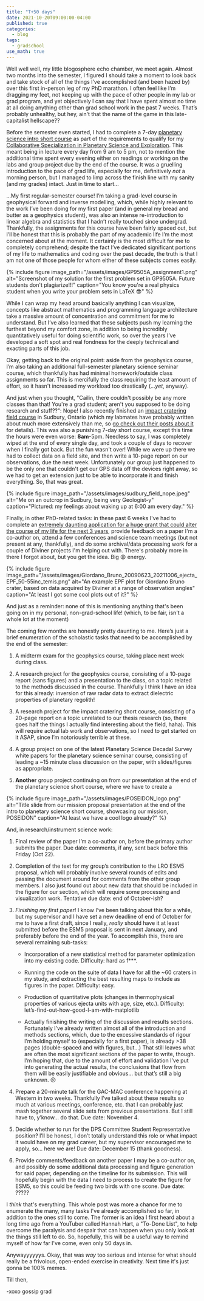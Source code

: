 ```yaml
---
title: "T+50 days"
date: 2021-10-20T09:00:00-04:00
published: true
categories:
  - blog
tags:
  - gradschool
use_math: true
---
```


Well well well, my little blogosphere echo chamber, we meet again. Almost two months into the semester, I figured I should take a moment to look back and take stock of all of the things I’ve accomplished (and been hazed by) over this first in-person leg of my PhD marathon. I often feel like I’m dragging my feet, not keeping up with the pace of other people in my lab or grad program, and yet objectively I can say that I have spent almost no time at all doing anything other than grad school work in the past 7 weeks. That’s probably unhealthy, but hey, ain't that the name of the game in this late-capitalist hellscape?? 

Before the semester even started, I had to complete a 7-day [planetary science intro short course](https://www.uwo.ca/earth/docs/Course%20Outlines%2020-21/PS9603A_syllabus_2020%20Neish.pdf) as part of the requirements to qualify for my [Collaborative Specialization in Planetary Science and Exploration](https://grad.uwo.ca/admissions/programs/program.cfm?p=242). This meant being in lecture every day from 9 am to 5 pm, not to mention the additional time spent every evening either on readings or working on the labs and group project due by the end of the course. It was a gruelling introduction to the pace of grad life, especially for me, definitively _not_ a morning person, but I managed to limp across the finish line with my sanity (and my grades) intact. Just in time to start...

...My first regular-semester course! I’m taking a grad-level course in geophysical forward and inverse modelling, which, while highly relevant to the work I’ve been doing for my first paper (and in general my bread and butter as a geophysics student), was also an intense re-introduction to linear algebra and statistics that I hadn’t really touched since undergrad. Thankfully, the assignments for this course have been fairly spaced out, but I’ll be honest that this is probably the part of my academic life I’m the most concerned about at the moment. It certainly is the most difficult for me to completely comprehend; despite the fact I’ve dedicated significant portions of my life to mathematics and coding over the past decade, the truth is that I am not one of those people for whom either of these subjects comes easily.

{% include figure image_path="/assets/images/GP9505A_assignment1.png" alt="Screenshot of my solution for the first problem set in GP9505A. Future students don't plagiarize!!!" caption="You know you're a real physics student when you write your problem sets in LaTeX 😎" %}

While I can wrap my head around basically anything I can visualize, concepts like abstract mathematics and programming language architecture take a massive amount of concentration and commitment for me to understand. But I’ve also learned that these subjects push my learning the furthest beyond my comfort zone, in addition to being incredibly quantitatively useful for doing scientific work, so over the years I’ve developed a soft spot and real fondness for the deeply technical and exacting parts of this job.

Okay, getting back to the original point: aside from the geophysics course, I’m also taking an additional full-semester planetary science seminar course, which thankfully has had minimal homework/outside class assignments so far. This is mercifully the class requiring the least amount of effort, so it hasn't increased my workload too drastically (..._yet_, anyway).

And just when you thought, "Cailin, there couldn't possibly be any more classes than that! You're a grad student; aren't you supposed to be doing research and stuff??": Nope! I also recently finished an [impact cratering field course](https://space.uwo.ca/training/graduate_students/courses/planetsc_9604_sudbury_short_course.html) in Sudbury, Ontario (which my labmates have probably written about much more extensively than me, so [go check out their posts about it](https://reidperkins.github.io/reidsite/oct19.html) for details). This was also a punishing 7-day short course, except this time the hours were even worse: **8am**-5pm. Needless to say, I was completely wiped at the end of every single day, and took a couple of days to recover when I finally got back. But the fun wasn't over! While we were up there we had to collect data on a field site, and then write a 10-page report on our observations, due the next week. Unfortunately our group just happened to be the only one that couldn't get our GPS data off the devices right away, so we had to get an extension just to be able to incorporate it and finish everything. So, that was great.

{% include figure image_path="/assets/images/sudbury_field_nope.jpeg" alt="Me on an outcrop in Sudbury, being very Geologist-y" caption="Pictured: my feelings about waking up at 6:00 am every day." %}

Finally, in other PhD-related tasks: in these past 6 weeks I've had to complete an [extremely daunting application for a huge grant that could alter the course of my life for the next 3 years](https://www.nserc-crsng.gc.ca/students-etudiants/pg-cs/cgsd-bescd_eng.asp), provide feedback on a paper I'm a co-author on, attend a few conferences and science team meetings (but not present at any, thankfully), and do some archival/data processing work for a couple of Diviner projects I'm helping out with. There's probably more in there I forgot about, but you get the idea. Big 😩 energy.

{% include figure image_path="/assets/images/Giordano_Bruno_20090623_20211006_ejecta_EPF_50-55inc_temis.png" alt="An example EPF plot for Giordano Bruno crater, based on data acquired by Diviner at a range of observation angles" caption="At least I got some cool plots out of it?" %}

And just as a reminder: none of this is mentioning anything that's been going on in my personal, non-grad-school life! (which, to be fair, isn't a whole lot at the moment)

The coming few months are honestly pretty daunting to me. Here’s just a brief enumeration of the scholastic tasks that need to be accomplished by the end of the semester:

1. A midterm exam for the geophysics course, taking place next week during class.

2. A research project for the geophysics course, consisting of a 10-page report (sans figures) and a presentation to the class, on a topic related to the methods discussed in the course. Thankfully I think I have an idea for this already: inversion of raw radar data to extract dielectric properties of planetary regolith!

3. A research project for the impact cratering short course, consisting of a 20-page report on a topic unrelated to our thesis research (so, there goes half the things I actually find interesting about the field, haha). This will require actual lab work and observations, so I need to get started on it ASAP, since I’m notoriously terrible at these.

4. A group project on one of the latest Planetary Science Decadal Survey white papers for the planetary science seminar course, consisting of leading a ~15 minute class discussion on the paper, with slides/figures as appropriate.

5. **Another** group project continuing on from our presentation at the end of the planetary science short course, where we have to create a 

{% include figure image_path="/assets/images/POSEIDON_logo.png" alt="Title slide from our mission proposal presentation at the end of the intro to planetary science short course, showcasing our mission, POSEIDON" caption="At least we have a cool logo already?" %}

And, in research/instrument science work:

1. Final review of the paper I’m a co-author on, before the primary author submits the paper. Due date: comments, if any, sent back before this Friday (Oct 22).

2. Completion of the text for my group’s contribution to the LRO ESM5 proposal, which will probably involve several rounds of edits and passing the document around for comments from the other group members. I also just found out about new data that should be included in the figure for our section, which will require some processing and visualization work. Tentative due date: end of October-ish?

3. _*Finishing my first paper*_! I know I’ve been talking about this for a while, but my supervisor and I have set a new deadline of end of October for me to have a first draft, since I really, _really_ should have it at least submitted before the ESM5 proposal is sent in next January, and preferably before the end of the year. To accomplish this, there are several remaining sub-tasks:

	* Incorporation of a new statistical method for parameter optimization into my existing code. Difficulty: hard as f***.

	* Running the code on the suite of data I have for all the ~60 craters in my study, and extracting the best resulting maps to include as figures in the paper. Difficulty: easy.

	* Production of quantitative plots (changes in thermophysical properties of various ejecta units with age, size, etc.). Difficulty: let’s-find-out-how-good-I-am-with-matplotlib

	* Actually finishing the writing of the discussion and results sections. Fortunately I’ve already written almost all of the introduction and methods sections, which, due to the excessive standards of rigour I’m holding myself to (especially for a first paper), is already >38 pages (double-spaced and with figures, but...) That still leaves what are often the most significant sections of the paper to write, though. I’m hoping that, due to the amount of effort and validation I’ve put into generating the actual results, the conclusions that flow from them will be easily justifiable and obvious... but that’s still a big unknown. 😕

4. Prepare a 20-minute talk for the GAC-MAC conference happening at Western in two weeks. Thankfully I’ve talked about these results so much at various meetings, conference, etc. that I can probably just mash together several slide sets from previous presentations. But I still have to, y’know… do that. Due date: November 4.

5. Decide whether to run for the DPS Committee Student Representative position? I’ll be honest, I don’t totally understand this role or what impact it would have on my grad career, but my supervisor encouraged me to apply, so… here we are! Due date: December 15 (thank goodness).

6. Provide comments/feedback on another paper I may be a co-author on, and possibly do some additional data processing and figure generation for said paper, depending on the timeline for its submission. This will hopefully begin with the data I need to process to create the figure for ESM5, so this could be feeding two birds with one scone. Due date: ?????

I _think_ that's everything. This whole post was more a chance for me to enumerate the many, many tasks I've already accomplished so far, in addition to the ones still to come. The former is an idea I first heard about a long time ago from a YouTuber called Hannah Hart, a "To-Done List", to help overcome the paralysis and despair that can happen when you only look at the things still left to do. So, hopefully, this will be a useful way to remind myself of how far I've come, even only 50 days in.

Anywayyyyyys. Okay, that was _way_ too serious and intense for what should really be a frivolous, open-ended exercise in creativity. Next time it's just gonna be 100% memes.

Till then,

-xoxo gossip grad

